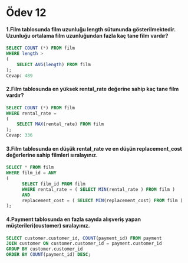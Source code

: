 # Ödev 12
#### 1.Film tablosunda film uzunluğu length sütununda gösterilmektedir. Uzunluğu ortalama film uzunluğundan fazla kaç tane film vardır?
```sql
SELECT COUNT (*) FROM film
WHERE length >
(
	SELECT AVG(length) FROM film
);
Cevap: 489
```
#### 2.Film tablosunda en yüksek rental_rate değerine sahip kaç tane film vardır?
```sql
SELECT COUNT (*) FROM film
WHERE rental_rate = 
(
	SELECT MAX(rental_rate) FROM film
);
Cevap: 336
```
#### 3.Film tablosunda en düşük rental_rate ve en düşün replacement_cost değerlerine sahip filmleri sıralayınız.
```sql
SELECT * FROM film
WHERE film_id = ANY
( 
      SELECT film_id FROM film
      WHERE rental_rate = ( SELECT MIN(rental_rate ) FROM film )
      AND
      replacement_cost = ( SELECT MIN(replacement_cost) FROM film ) 
);
```
#### 4.Payment tablosunda en fazla sayıda alışveriş yapan müşterileri(customer) sıralayınız.
```sql
SELECT customer.customer_id, COUNT(payment_id) FROM payment
JOIN customer ON customer.customer_id = payment.customer_id
GROUP BY customer.customer_id 
ORDER BY COUNT(payment_id) DESC;
```
